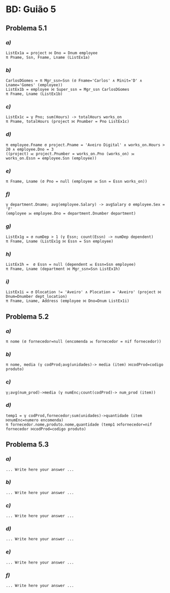 # BD: Guião 5


## ​Problema 5.1
 
### *a)*

```
ListEx1a = project ⨝ Dno = Dnum employee
π Pname, Ssn, Fname, Lname (ListEx1a)
```


### *b)* 

```
CarlosDGomes = π Mgr_ssn←Ssn (σ Fname='Carlos' ∧ Minit='D' ∧ Lname='Gomes' (employee))
ListEx1b = employee ⨝ Super_ssn = Mgr_ssn CarlosDGomes
π Fname, Lname (ListEx1b)
```


### *c)* 

```
ListEx1c = γ Pno; sum(Hours) -> totalHours works_on
π Pname, totalHours (project ⨝ Pnumber = Pno ListEx1c)
```


### *d)* 

```
π employee.Fname σ project.Pname = 'Aveiro Digital' ∧ works_on.Hours > 20 ∧ employee.Dno = 3 
((project) ⟖ project.Pnumber = works_on.Pno (works_on) ⟕ works_on.Essn = employee.Ssn (employee))
```


### *e)* 

```
π Fname, Lname (σ Pno = null (employee ⟕ Ssn = Essn works_on))
```


### *f)* 

```
γ department.Dname; avg(employee.Salary) -> avgSalary σ employee.Sex = 'F' 
(employee ⟕ employee.Dno = department.Dnumber department)
```


### *g)* 

```
ListEx1g = σ numDep > 1 (γ Essn; count(Essn) -> numDep dependent)
π Fname, Lname (ListEx1g ⨝ Essn = Ssn employee)
```


### *h)* 

```
ListEx1h =  σ Essn = null (dependent ⟖ Essn=Ssn employee)
π Fname, Lname (department ⨝ Mgr_ssn=Ssn ListEx1h)
```


### *i)* 

```
ListEx1i = σ Dlocation != 'Aveiro' ∧ Plocation = 'Aveiro' (project ⨝ Dnum=Dnumber dept_location)
π Fname, Lname, Address (employee ⨝ Dno=Dnum ListEx1i)

```


## ​Problema 5.2

### *a)*

```
π nome (σ fornecedor=null (encomenda ⟗ fornecedor = nif fornecedor))
```

### *b)* 

```
π nome, media (γ codProd;avg(unidades)-> media (item) ⨝codProd=codigo produto)
```


### *c)* 

```
γ;avg(num_prod)->media (γ numEnc;count(codProd)-> num_prod (item))
```


### *d)* 

```
temp1 = γ codProd,fornecedor;sum(unidades)->quantidade (item ⨝numEnc=numero encomenda)
π fornecedor.nome,produto.nome,quantidade (temp1 ⨝fornecedor=nif fornecedor ⨝codProd=codigo produto)
```


## ​Problema 5.3

### *a)*

```
... Write here your answer ...
```

### *b)* 

```
... Write here your answer ...
```


### *c)* 

```
... Write here your answer ...
```


### *d)* 

```
... Write here your answer ...
```

### *e)* 

```
... Write here your answer ...
```

### *f)* 

```
... Write here your answer ...
```
